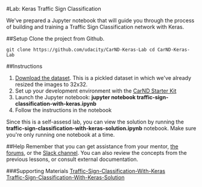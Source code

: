 #Lab: Keras Traffic Sign Classification

We've prepared a Jupyter notebook that will guide you through the process of building and training a Traffic Sign Classification network with Keras.

##Setup
Clone the project from Github.

`git clone https://github.com/udacity/CarND-Keras-Lab
cd CarND-Keras-Lab`

##Instructions

1. [Download the dataset](https://d17h27t6h515a5.cloudfront.net/topher/2016/November/581faac4_traffic-signs-data/traffic-signs-data.zip). This is a pickled dataset in which we've already resized the images to 32x32.
2. Set up your development environment with the [CarND Starter Kit](https://github.com/udacity/CarND-Term1-Starter-Kit/blob/master/README.md)
2. Launch the Jupyter notebook: **jupyter notebook traffic-sign-classification-with-keras.ipynb**
3. Follow the instructions in the notebook

Since this is a self-assesd lab, you can view the solution by running the **traffic-sign-classification-with-keras-solution.ipynb** notebook. Make sure you're only running one notebook at a time.

##Help
Remember that you can get assistance from your mentor, [the forums](https://carnd-udacity.atlassian.net/wiki/questions), or the [Slack channel](https://carnd.slack.com/). You can also review the concepts from the previous lessons, or consult external documentation.

###Supporting Materials
[Traffic-Sign-Classification-With-Keras](https://d17h27t6h515a5.cloudfront.net/topher/2017/January/586eb89f_traffic-sign-classification-with-keras/traffic-sign-classification-with-keras.ipynb)
<br>
[Traffic-Sign-Classification-With-Keras-Solution](https://d17h27t6h515a5.cloudfront.net/topher/2017/January/586eb8b7_traffic-sign-classification-with-keras-solution/traffic-sign-classification-with-keras-solution.ipynb)